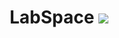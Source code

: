 <h1 align="center" font-family: 'Skranji';>LabSpace <img src="https://img.icons8.com/external-flat-icons-maxicons/85/000000/external-astronomy-types-of-science-flat-flat-icons-maxicons.png"/></h1>
